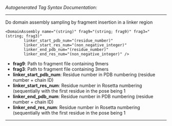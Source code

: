 _Autogenerated Tag Syntax Documentation:_

---
Do domain assembly sampling by fragment insertion in a linker region

```
<DomainAssembly name="(string)" frag9="(string; frag9)" frag3="(string; frag3)"
        linker_start_pdb_num="(residue_number)"
        linker_start_res_num="(non_negative_integer)"
        linker_end_pdb_num="(residue_number)"
        linker_end_res_num="(non_negative_integer)" />
```

-   **frag9**: Path to fragment file containing 9mers
-   **frag3**: Path to fragment file containing 3mers
-   **linker_start_pdb_num**: Residue number in PDB numbering (residue number + chain ID)
-   **linker_start_res_num**: Residue number in Rosetta numbering (sequentially with the first residue in the pose being 1
-   **linker_end_pdb_num**: Residue number in PDB numbering (residue number + chain ID)
-   **linker_end_res_num**: Residue number in Rosetta numbering (sequentially with the first residue in the pose being 1

---
